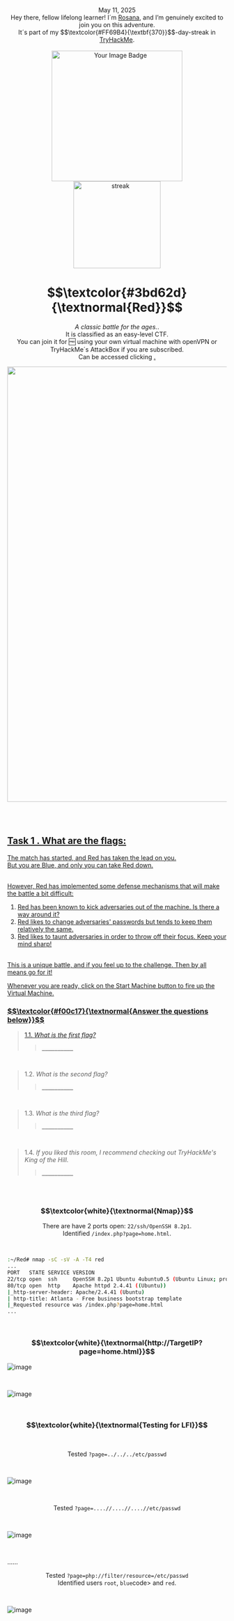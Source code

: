 <p align="center">May 11, 2025<br>
Hey there, fellow lifelong learner! I´m <a href="https://www.linkedin.com/in/rosanafssantos/">Rosana</a>, and I’m genuinely excited to join you on this adventure.<br>
It´s part of my $$\textcolor{#FF69B4}{\textbf{370}}$$-day-streak in  <a href="https://tryhackme.com">TryHackMe</a>.<br><br>
<img width="300px" src="" alt="Your Image Badge"><br>
<img width="200px" src="https://github.com/user-attachments/assets/62cf4572-71af-43ed-898e-31c0887632ce" alt="streak"></p>
<h1 align="center"> $$\textcolor{#3bd62d}{\textnormal{Red}}$$</h1>
<p align="center"><em>A classic battle for the ages.</em>.<br>
It is classified as an easy-level CTF.<br>
You can join it for 🆓 using your own virtual machine with openVPN or TryHackMe´s AttackBox if you are subscribed.<br>
Can be accessed clicking  <a href="https://tryhackme.com/room/redisl33t"</a>.</p>

<p align="center"> <img width="1000px" src=""> </p>

<br>
<br>

<h2>Task 1 . What are the flags:</h2>

<p>The match has started, and Red has taken the lead on you.<br>
But you are Blue, and only you can take Red down.<br><br>

However, Red has implemented some defense mechanisms that will make the battle a bit difficult:<br>
1. Red has been known to kick adversaries out of the machine. Is there a way around it?<br>
2. Red likes to change adversaries' passwords but tends to keep them relatively the same. <br>
3. Red likes to taunt adversaries in order to throw off their focus. Keep your mind sharp!<br><br>

This is a unique battle, and if you feel up to the challenge. Then by all means go for it!<br>

Whenever you are ready, click on the Start Machine button to fire up the Virtual Machine.</p>


<h3 align="left"> $$\textcolor{#f00c17}{\textnormal{Answer the questions below}}$$ </h3>

> 1.1. <em>What is the first flag?</em><a id='1.1'></a>
>> <code><strong>__________</strong></code><br>


<br>

> 1.2. <em>What is the second flag?</em><a id='1.2'></a>
>> <code><strong>__________</strong></code><br>

<br>

> 1.3. <em>What is the third flag?</em><a id='1.3'></a>
>> <code><strong>__________</strong></code><br>

<br>

> 1.4. <em>If you liked this room, I recommend checking out TryHackMe's King of the Hill.</em><a id='1.4'></a>
>> <code><strong>__________</strong></code><br>

<br>
<br>


<h3 align="center">$$\textcolor{white}{\textnormal{Nmap}}$$</h3>
<p align="center">There are have 2 ports open: <code>22/ssh/OpenSSH 8.2p1</code>.<br>
Identified <code>/index.php?page=home.html</code>.</p>

<br>

```bash
:~/Red# nmap -sC -sV -A -T4 red
...
PORT   STATE SERVICE VERSION
22/tcp open  ssh     OpenSSH 8.2p1 Ubuntu 4ubuntu0.5 (Ubuntu Linux; protocol 2.0)
80/tcp open  http    Apache httpd 2.4.41 ((Ubuntu))
|_http-server-header: Apache/2.4.41 (Ubuntu)
| http-title: Atlanta - Free business bootstrap template
|_Requested resource was /index.php?page=home.html
...
```

<br>

<h3 align="center">$$\textcolor{white}{\textnormal{http://TargetIP?page=home.html}}$$</h3>

![image](https://github.com/user-attachments/assets/fd3fbbdc-cd40-436a-b215-f78017cd065b)

<br>

![image](https://github.com/user-attachments/assets/860e3b03-5324-4175-b681-d18516cdadfd)

<br>


<h3 align="center">$$\textcolor{white}{\textnormal{Testing for LFI}}$$</h3>

<br>

<p align="center">Tested <code>?page=../../../etc/passwd</code></p>

<br>

![image](https://github.com/user-attachments/assets/d42226cd-30c4-429e-a41c-7c01423c6b9c)


<br>

<p align="center">Tested <code>?page=....//....//....//etc/passwd</code></p>

<br>

![image](https://github.com/user-attachments/assets/04e4548f-a7a2-4b1d-a18c-a8f572c465bf)

<br>

<p>......</p>

<p align="center">Tested <code>?page=php://filter/resource=/etc/passwd</code><br>
Identified users <code>root</code>, <code>blue</code>code> and <code>red</code>.</p>

<br>

![image](https://github.com/user-attachments/assets/7c2d432d-f145-4bb5-b3cc-5d45185527bf)

<br>






